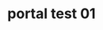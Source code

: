 ---
layout: default
category: bts
tags: ["VR","Unity","GEARVR"]
video: "https://player.vimeo.com/video/171973249?badge=0&amp;autopause=0&amp;player_id=0&amp;app_id=72231"
title: "portal test 01"
thumbnail: "https://i.vimeocdn.com/video/577561449_295x166.jpg?r=pad"
description: | 
  This small demo shows the features and stability of the Vuforia platform.
---
